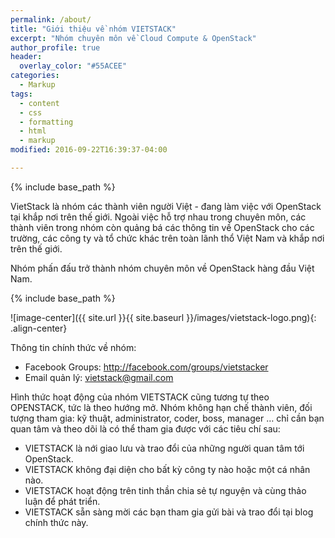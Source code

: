 ```yaml
---
permalink: /about/
title: "Giới thiệu về nhóm VIETSTACK"
excerpt: "Nhóm chuyên môn về Cloud Compute & OpenStack"
author_profile: true
header:
  overlay_color: "#55ACEE"
categories:
  - Markup
tags:
  - content
  - css
  - formatting
  - html
  - markup
modified: 2016-09-22T16:39:37-04:00

---
```

{% include base_path %}

VietStack là nhóm các thành viên người Việt - đang làm việc với OpenStack tại khắp nơi trên thế giới. Ngoài việc hỗ trợ nhau trong chuyên môn, các thành viên trong nhóm còn quảng bá các thông tin về OpenStack cho các trường, các công ty và tổ chức khác trên toàn lãnh thổ Việt Nam và khắp nơi trên thế giới. 

Nhóm phấn đấu trở thành nhóm chuyên môn về OpenStack hàng đầu Việt Nam.

{% include base_path %}

![image-center]({{ site.url }}{{ site.baseurl }}/images/vietstack-logo.png){: .align-center}

Thông tin chính thức về nhóm:

- Facebook Groups: http://facebook.com/groups/vietstacker
- Email quản lý: vietstack@gmail.com

Hình thức hoạt động của nhóm VIETSTACK cũng tương tự theo OPENSTACK, tức là theo hướng mở. Nhóm không hạn chế thành viên, đối tượng tham gia: kỹ thuật, administrator, coder, boss, manager … chỉ cần bạn quan tâm và theo dõi là có thể tham gia được với các tiêu chí sau:

- VIETSTACK là nới giao lưu và trao đổi của những người quan tâm tới OpenStack.
- VIETSTACK không đại diện cho bất kỳ công ty nào hoặc một cá nhân nào.
- VIETSTACK hoạt động trên tinh thần chia sẻ tự nguyện và cùng thảo luận để phát triển.
- VIETSTACK sẵn sàng mời các bạn tham gia gửi bài và trao đổi tại blog chính thức này.
